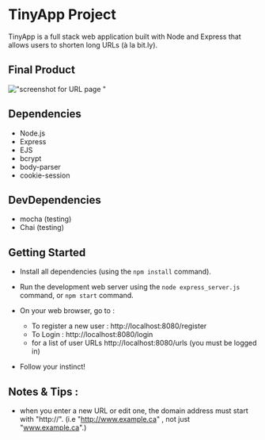 # TinyApp Project

TinyApp is a full stack web application built with Node and Express that allows users to shorten long URLs (à la bit.ly).

## Final Product

!["screenshot for URL page "](./docs/tinyApp_urls_creenshot.png)
<!-- !["screenshot description"](#) -->

## Dependencies

- Node.js
- Express
- EJS
- bcrypt
- body-parser
- cookie-session

## DevDependencies
- mocha (testing)
- Chai (testing)

## Getting Started

- Install all dependencies (using the `npm install` command).
- Run the development web server using the `node express_server.js` command, or `npm start` command.
- On your web browser, go to :
  - To register a new user :
  http://localhost:8080/register
  - To Login : 
  http://localhost:8080/login
  -  for a list of user URLs
  http://localhost:8080/urls (you must be logged in)

- Follow your instinct!

## Notes & Tips : 
- when you enter a new URL or edit one, the domain address must start with "http://". (i.e "http://www.example.ca" , not just "www.example.ca".)
